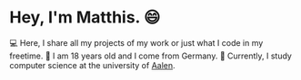 # Hey, I'm Matthis. 😄

💻 Here, I share all my projects of my work or just what I code in my freetime.
🧔 I am 18 years old and I come from Germany.
🏫 Currently, I study computer science at the university of [Aalen](https://www.hs-aalen.de/). 
